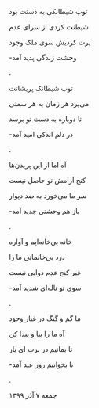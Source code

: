 <!--
.. title: وحشت هستی
.. slug: vahshate-hasti
.. date: 2020-11-29 14:54:45 UTC
.. tags: غزل, غزل‌واره 
.. category: 
.. link: 
.. description: 
.. type: text
-->

توپ شیطانکی به دستت بود

شیطنت کردی از سرای عدم

پرت کردیش سوی ملک وجود


-وحشت زندگی پدید آمد

.



توپ شیطانک پریشانت

می‌پرد هر زمان به هر سمتی

تا دوباره به دست تو برسد


-در دلم اندکی امید آمد

.


آه اما از این پریدن‌ها

 کنج آرامش تو حاصل نیست
 
سر ما می‌خورد به صد دیوار


-باز هم وحشتی جدید آمد

.


خانه بی‌خانه‌ایم و آواره

درد بی‌خانمانی ما را

غیر کنج عدم دوایی نیست


-سوی تو ناله‌ای شدید آمد

.


ما گم و گنگ در غبار وجود

آه ما را بیا و پیدا کن

تا بمانیم در برت ای یار


-تا بخوانیم روز عید آمد

.


جمعه  ۷ آذر ۱۳۹۹


